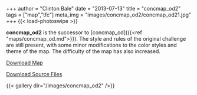 +++
author = "Clinton Bale"
date = "2013-07-13"
title = "concmap_od2"
tags = ["map","tfc"]
meta_img = "images/concmap_od2/concmap_od21.jpg"
+++
{{< load-photoswipe >}}

**concmap_od2** is the successor to  [concmap_od]({{<ref "maps/concmap_od.md">}}). The style and rules of the original challenge are still present, with some minor modifications to the color styles and theme of the map. The difficulty of the map has also increased.

[Download Map](/assets/concmap_od2/concmap_od2.zip)

[Download Source Files](/assets/concmap_od2/concmap_od2_source.zip)

{{< gallery dir="/images/concmap_od2" />}}